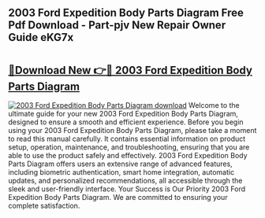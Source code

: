 ## 2003 Ford Expedition Body Parts Diagram Free Pdf Download - Part-pjv New Repair Owner Guide eKG7x

# <h2><a href="http://dfup4g.blite.top/?on=2003+Ford+Expedition+Body+Parts+Diagram">🔗Download New 👉🔴 2003 Ford Expedition Body Parts Diagram</a></h2>

[![2003 Ford Expedition Body Parts Diagram download](https://i.imgur.com/lujVjoI.png)](http://dfup4g.blite.top/?on=2003+Ford+Expedition+Body+Parts+Diagram)
Welcome to the ultimate guide for your new 2003 Ford Expedition Body Parts Diagram, designed to ensure a smooth and efficient experience. Before you begin using your 2003 Ford Expedition Body Parts Diagram, please take a moment to read this manual carefully. It contains essential information on product setup, operation, maintenance, and troubleshooting, ensuring that you are able to use the product safely and effectively. 2003 Ford Expedition Body Parts Diagram offers users an extensive range of advanced features, including biometric authentication, smart home integration, automatic updates, and personalized recommendations, all accessible through the sleek and user-friendly interface. Your Success is Our Priority 2003 Ford Expedition Body Parts Diagram. We are committed to ensuring your complete satisfaction.
